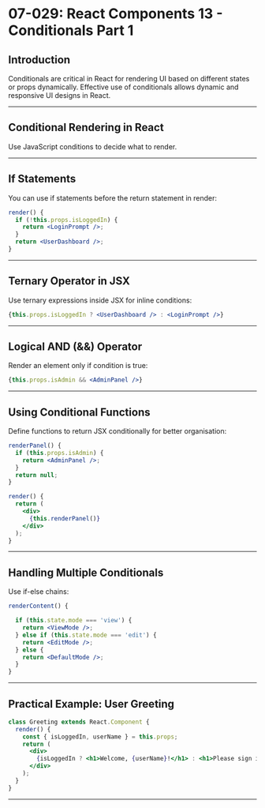# 07-029: React Components 13 - Conditionals Part 1

## Introduction

Conditionals are critical in React for rendering UI based on different states or props dynamically. Effective use of conditionals allows dynamic and responsive UI designs in React.

---

## Conditional Rendering in React

Use JavaScript conditions to decide what to render.

---

## If Statements

You can use if statements before the return statement in render:

```jsx
render() {
  if (!this.props.isLoggedIn) {
    return <LoginPrompt />;
  }
  return <UserDashboard />;
}
```
---

## Ternary Operator in JSX

Use ternary expressions inside JSX for inline conditions:

```jsx
{this.props.isLoggedIn ? <UserDashboard /> : <LoginPrompt />}
```

---

## Logical AND (&&) Operator

Render an element only if condition is true:

```jsx
{this.props.isAdmin && <AdminPanel />}
```

---

## Using Conditional Functions

Define functions to return JSX conditionally for better organisation:

```jsx
renderPanel() {
  if (this.props.isAdmin) {
    return <AdminPanel />;
  }
  return null;
}

render() {
  return (
    <div>
      {this.renderPanel()}
    </div>
  );
}
```

---

## Handling Multiple Conditionals

Use if-else chains:

```jsx
renderContent() {

  if (this.state.mode === 'view') {
    return <ViewMode />;
  } else if (this.state.mode === 'edit') {
    return <EditMode />;
  } else {
    return <DefaultMode />;
  }
}
```

---

## Practical Example: User Greeting

```jsx
class Greeting extends React.Component {
  render() {
    const { isLoggedIn, userName } = this.props;
    return (
      <div>
        {isLoggedIn ? <h1>Welcome, {userName}!</h1> : <h1>Please sign in.</h1>}
      </div>
    );
  }
}
```



---

